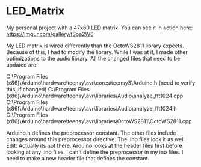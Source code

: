 # LED_Matrix
My personal project with a 47x60 LED matrix. You can see it in action here: https://imgur.com/gallery/tSoa2W6

My LED matrix is wired differently than the OctoWS2811 library expects.
Because of this, I had to modify the library. While I was at it, I made
other optimizations to the audio library. All the changed files that
need to be updated are:

C:\Program Files (x86)\Arduino\hardware\teensy\avr\cores\teensy3\Arduino.h (need to verify this, if changed)
C:\Program Files (x86)\Arduino\hardware\teensy\avr\libraries\Audio\analyze_fft1024.cpp
C:\Program Files (x86)\Arduino\hardware\teensy\avr\libraries\Audio\analyze_fft1024.h
C:\Program Files (x86)\Arduino\hardware\teensy\avr\libraries\OctoWS2811\OctoWS2811.cpp

Arduino.h defines the preprocessor constant. The other files include changes around
this preprocessor directive. The .ino files look it as well. Edit: Actually its not there.
Arduino looks at the header files first before looking at any .ino files. I can't define
the preprocessor in my ino files. I need to make a new header file that defines the
constant.
